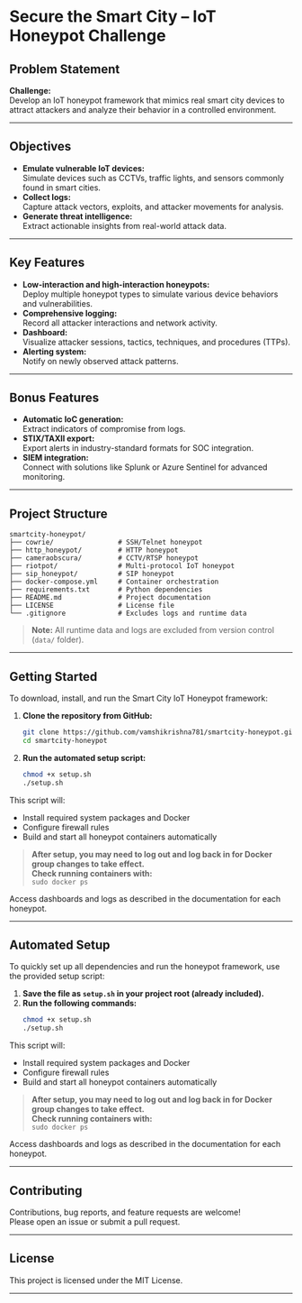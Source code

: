 # Secure the Smart City – IoT Honeypot Challenge

## Problem Statement

**Challenge:**  
Develop an IoT honeypot framework that mimics real smart city devices to attract attackers and analyze their behavior in a controlled environment.

---

## Objectives

- **Emulate vulnerable IoT devices:**  
  Simulate devices such as CCTVs, traffic lights, and sensors commonly found in smart cities.
- **Collect logs:**  
  Capture attack vectors, exploits, and attacker movements for analysis.
- **Generate threat intelligence:**  
  Extract actionable insights from real-world attack data.

---

## Key Features

- **Low-interaction and high-interaction honeypots:**  
  Deploy multiple honeypot types to simulate various device behaviors and vulnerabilities.
- **Comprehensive logging:**  
  Record all attacker interactions and network activity.
- **Dashboard:**  
  Visualize attacker sessions, tactics, techniques, and procedures (TTPs).
- **Alerting system:**  
  Notify on newly observed attack patterns.

---

## Bonus Features

- **Automatic IoC generation:**  
  Extract indicators of compromise from logs.
- **STIX/TAXII export:**  
  Export alerts in industry-standard formats for SOC integration.
- **SIEM integration:**  
  Connect with solutions like Splunk or Azure Sentinel for advanced monitoring.

---

## Project Structure

```
smartcity-honeypot/
├── cowrie/                # SSH/Telnet honeypot
├── http_honeypot/         # HTTP honeypot
├── cameraobscura/         # CCTV/RTSP honeypot
├── riotpot/               # Multi-protocol IoT honeypot
├── sip_honeypot/          # SIP honeypot
├── docker-compose.yml     # Container orchestration
├── requirements.txt       # Python dependencies
├── README.md              # Project documentation
├── LICENSE                # License file
└── .gitignore             # Excludes logs and runtime data
```

> **Note:** All runtime data and logs are excluded from version control (`data/` folder).

---

## Getting Started

To download, install, and run the Smart City IoT Honeypot framework:

1. **Clone the repository from GitHub:**
   ```bash
   git clone https://github.com/vamshikrishna781/smartcity-honeypot.git
   cd smartcity-honeypot
   ```

2. **Run the automated setup script:**
   ```bash
   chmod +x setup.sh
   ./setup.sh
   ```

This script will:
- Install required system packages and Docker
- Configure firewall rules
- Build and start all honeypot containers automatically

> **After setup, you may need to log out and log back in for Docker group changes to take effect.  
> Check running containers with:**  
> `sudo docker ps`

Access dashboards and logs as described in the documentation for each honeypot.

---

## Automated Setup

To quickly set up all dependencies and run the honeypot framework, use the provided setup script:

1. **Save the file as `setup.sh` in your project root (already included).**
2. **Run the following commands:**
   ```bash
   chmod +x setup.sh
   ./setup.sh
   ```

This script will:
- Install required system packages and Docker
- Configure firewall rules
- Build and start all honeypot containers automatically

> **After setup, you may need to log out and log back in for Docker group changes to take effect.  
> Check running containers with:**  
> `sudo docker ps`

Access dashboards and logs as described in the documentation for each honeypot.

---

## Contributing

Contributions, bug reports, and feature requests are welcome!  
Please open an issue or submit a pull request.

---

## License

This project is licensed under the MIT License.

---

